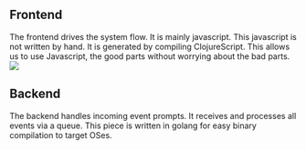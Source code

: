 ## Frontend
The frontend drives the system flow.
It is mainly javascript. 
This javascript is not written by hand. 
It is generated by compiling ClojureScript. 
This allows us to use Javascript, the good parts without worrying about the bad parts.
![](http://www.globalnerdy.com/wordpress/wp-content/uploads/2014/08/javascript-and-the-good-parts.jpg)

## Backend
The backend handles incoming event prompts.
It receives and processes all events via a queue.
This piece is written in golang for easy binary compilation to target OSes.
